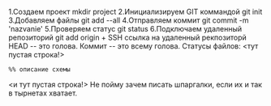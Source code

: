 1.Создаем проект mkdir project
2.Инициализируем GIT коммандой git init
3.Добавляем файлы git add --all
4.Отправляем коммит git commit -m 'nazvanie'
5.Проверяем статус git status
6.Подключаем удаленный репозиторий git add origin + SSH ссылка на удаленный рекпозиторй
HEAD -- это голова.
Коммит -- это всему голова.
Статусы файлов:
<тут пустая строка!>

```mermaid
%% описание схемы
```
<и тут пустая строка!>
Не пойму зачем писать шпаргалки, если их и так в тырнетах хватает.
